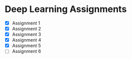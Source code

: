 # Deep Learning Assignments

- [x] Assignment 1
- [x] Assignment 2
- [x] Assignment 3
- [x] Assignment 4
- [x] Assignment 5
- [ ] Assignment 6
